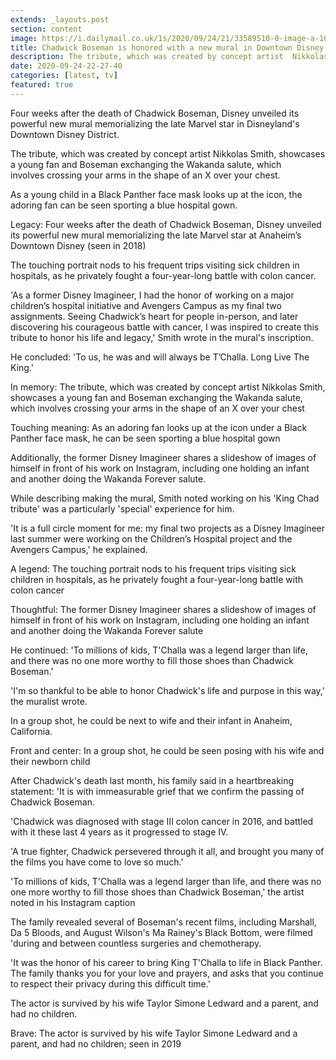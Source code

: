 ```yaml
---
extends: _layouts.post
section: content
image: https://i.dailymail.co.uk/1s/2020/09/24/21/33589510-0-image-a-10_1600980392273.jpg 
title: Chadwick Boseman is honored with a new mural in Downtown Disney...weeks after his unexpected death 
description: The tribute, which was created by concept artist  Nikkolas Smith, showcases a young fan and the late Marvel star exchanging Wakanda salutes, which involve crossing your arms. 
date: 2020-09-24-22-27-40 
categories: [latest, tv] 
featured: true 
--- 
```

Four weeks after the death of Chadwick Boseman, Disney unveiled its powerful new mural memorializing the late Marvel star in Disneyland's Downtown Disney District.    

The tribute, which was created by concept artist Nikkolas Smith, showcases a young fan and Boseman exchanging the Wakanda salute, which involves crossing your arms in the shape of an X over your chest. 

As a young child in a Black Panther face mask looks up at the icon, the adoring fan can be seen sporting a blue hospital gown.  

Legacy: Four weeks after the death of Chadwick Boseman, Disney unveiled its powerful new mural memorializing the late Marvel star at Anaheim’s Downtown Disney (seen in 2018)

The touching portrait nods to his frequent trips visiting sick children in hospitals, as he privately fought a four-year-long battle with colon cancer. 

'As a former Disney Imagineer, I had the honor of working on a major children’s hospital initiative and Avengers Campus as my final two assignments. Seeing Chadwick’s heart for people in-person, and later discovering his courageous battle with cancer, I was inspired to create this tribute to honor his life and legacy,' Smith wrote in the mural's inscription. 

He concluded: 'To us, he was and will always be T’Challa. Long Live The King.'  

In memory: The tribute, which was created by concept artist Nikkolas Smith, showcases a young fan and Boseman exchanging the Wakanda salute, which involves crossing your arms in the shape of an X over your chest

Touching meaning: As an adoring fan looks up at the icon under a Black Panther face mask, he can be seen sporting a blue hospital gown

Additionally, the former Disney Imagineer shares a slideshow of images of himself in front of his work on Instagram, including one holding an infant and another doing the Wakanda Forever salute.

While describing making the mural, Smith noted working on his 'King Chad tribute' was a particularly 'special' experience for him.  

'It is a full circle moment for me: my final two projects as a Disney Imagineer last summer were working on the Children’s Hospital project and the Avengers Campus,' he explained.  

A legend: The touching portrait nods to his frequent trips visiting sick children in hospitals, as he privately fought a four-year-long battle with colon cancer

Thoughtful: The former Disney Imagineer shares a slideshow of images of himself in front of his work on Instagram, including one holding an infant and another doing the Wakanda Forever salute

He continued: 'To millions of kids, T'Challa was a legend larger than life, and there was no one more worthy to fill those shoes than Chadwick Boseman.' 

'I'm so thankful to be able to honor Chadwick's life and purpose in this way,' the muralist wrote. 

In a group shot, he could be next to wife and their infant in Anaheim, California.  

Front and center: In a group shot, he could be seen posing with his wife and their newborn child

After Chadwick's death last month, his family said in a heartbreaking statement: 'It is with immeasurable grief that we confirm the passing of Chadwick Boseman. 

'Chadwick was diagnosed with stage III colon cancer in 2016, and battled with it these last 4 years as it progressed to stage IV.

'A true fighter, Chadwick persevered through it all, and brought you many of the films you have come to love so much.'

'To millions of kids, T'Challa was a legend larger than life, and there was no one more worthy to fill those shoes than Chadwick Boseman,' the artist noted in his Instagram caption

The family revealed several of Boseman's recent films, including Marshall, Da 5 Bloods, and August Wilson's Ma Rainey's Black Bottom, were filmed 'during and between countless surgeries and chemotherapy.

'It was the honor of his career to bring King T'Challa to life in Black Panther. The family thanks you for your love and prayers, and asks that you continue to respect their privacy during this difficult time.'

The actor is survived by his wife Taylor Simone Ledward and a parent, and had no children.

Brave: The actor is survived by his wife Taylor Simone Ledward and a parent, and had no children; seen in 2019

